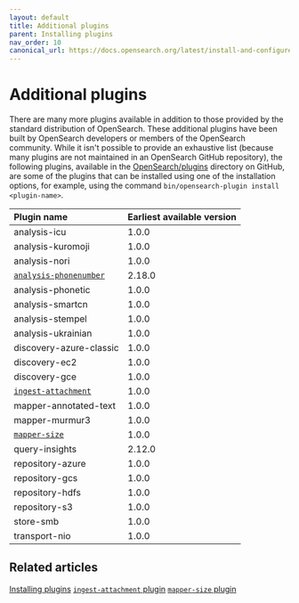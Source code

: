 ```yaml
---
layout: default
title: Additional plugins
parent: Installing plugins
nav_order: 10
canonical_url: https://docs.opensearch.org/latest/install-and-configure/additional-plugins/index/
---
```


# Additional plugins

There are many more plugins available in addition to those provided by the standard distribution of OpenSearch. These additional plugins have been built by OpenSearch developers or members of the OpenSearch community. While it isn't possible to provide an exhaustive list (because many plugins are not maintained in an OpenSearch GitHub repository), the following plugins, available in the [OpenSearch/plugins](https://github.com/opensearch-project/OpenSearch/tree/main/plugins) directory on GitHub, are some of the plugins that can be installed using one of the installation options, for example, using the command `bin/opensearch-plugin install <plugin-name>`.

| Plugin name                                                                                                            | Earliest available version |
|:-----------------------------------------------------------------------------------------------------------------------|:---------------------------|
| analysis-icu                                                                                                           | 1.0.0                      |
| analysis-kuromoji                                                                                                      | 1.0.0                      |
| analysis-nori                                                                                                          | 1.0.0                      |
| [`analysis-phonenumber`]({{site.url}}{{site.baseurl}}/analyzers/supported-analyzers/phone-analyzers/)                  | 2.18.0                     |
| analysis-phonetic                                                                                                      | 1.0.0                      |
| analysis-smartcn                                                                                                       | 1.0.0                      |
| analysis-stempel                                                                                                       | 1.0.0                      |
| analysis-ukrainian                                                                                                     | 1.0.0                      |
| discovery-azure-classic                                                                                                | 1.0.0                      |
| discovery-ec2                                                                                                          | 1.0.0                      |
| discovery-gce                                                                                                          | 1.0.0                      |
| [`ingest-attachment`]({{site.url}}{{site.baseurl}}/install-and-configure/additional-plugins/ingest-attachment-plugin/) | 1.0.0                      |
| mapper-annotated-text                                                                                                  | 1.0.0                      |
| mapper-murmur3                                                                                                         | 1.0.0                      |
| [`mapper-size`]({{site.url}}{{site.baseurl}}/install-and-configure/additional-plugins/mapper-size-plugin/)             | 1.0.0                      |
| query-insights                                                                                                         | 2.12.0                     |
| repository-azure                                                                                                       | 1.0.0                      |
| repository-gcs                                                                                                         | 1.0.0                      |
| repository-hdfs                                                                                                        | 1.0.0                      |
| repository-s3                                                                                                          | 1.0.0                      |
| store-smb                                                                                                              | 1.0.0                      |
| transport-nio                                                                                                          | 1.0.0                      |

## Related articles

[Installing plugins]({{site.url}}{{site.baseurl}}/install-and-configure/plugins/)
[`ingest-attachment` plugin]({{site.url}}{{site.baseurl}}/install-and-configure/additional-plugins/ingest-attachment-plugin/)
[`mapper-size` plugin]({{site.url}}{{site.baseurl}}/install-and-configure/additional-plugins/mapper-size-plugin/)
